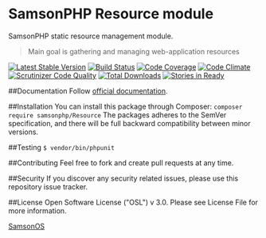 # SamsonPHP Resource module
 
SamsonPHP static resource management module.

> Main goal is gathering and managing web-application resources

[![Latest Stable Version](https://poser.pugx.org/SamsonPHP/Resource/v/stable.svg)](https://packagist.org/packages/SamsonPHP/Resource)
[![Build Status](https://scrutinizer-ci.com/g/SamsonPHP/Resource/badges/build.png?b=master)](https://scrutinizer-ci.com/g/SamsonPHP/Resource/build-status/master)
[![Code Coverage](https://scrutinizer-ci.com/g/SamsonPHP/Resource/badges/coverage.png?b=master)](https://scrutinizer-ci.com/g/SamsonPHP/Resource/?branch=master)
[![Code Climate](https://codeclimate.com/github/SamsonPHP/Resource/badges/gpa.svg)](https://codeclimate.com/github/SamsonPHP/Resource)
[![Scrutinizer Code Quality](https://scrutinizer-ci.com/g/SamsonPHP/Resource/badges/quality-score.png?b=master)](https://scrutinizer-ci.com/g/SamsonPHP/Resource/?branch=master) 
[![Total Downloads](https://poser.pugx.org/SamsonPHP/Resource/downloads.svg)](https://packagist.org/packages/SamsonPHP/Resource)
[![Stories in Ready](https://badge.waffle.io/SamsonPHP/Resource.png?label=ready&title=Ready)](https://waffle.io/SamsonPHP/Resource)
 
##Documentation
Follow [official documentation](http://github.com/SamsonPHP/Resource/blob/master/docs/Index.md).
 
##Installation
You can install this package through Composer:
```composer require samsonphp/Resource```
The packages adheres to the SemVer specification, and there will be full backward compatibility between minor versions.

##Testing
```$ vendor/bin/phpunit```

##Contributing
Feel free to fork and create pull requests at any time.

##Security
If you discover any security related issues, please use this repository issue tracker.

##License
Open Software License ("OSL") v 3.0. Please see License File for more information.
 
[SamsonOS](http://samsonos.com)

